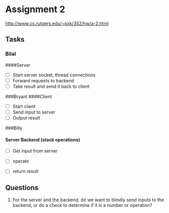 Assignment 2
================

http://www.cs.rutgers.edu/~pxk/352/hw/a-2.html

Tasks
--------
### Bilal
####Server
- [ ] Start server socket, thread connections
- [ ] Forward requests to backend
- [ ] Take result and send it back to client

###Bryant
####Client
- [ ] Start client
- [ ] Send input to server
- [ ] Output result

###Billy
#### Server Backend (stack operations)
- [ ] Get input from server
- [ ] operate
- [ ] return result


Questions
-----------
1. For the server and the backend, do we want to blindly send inputs to the backend, or do a check to determine if it is a number or operation?


